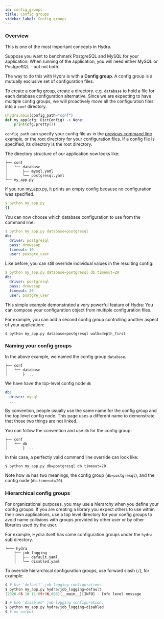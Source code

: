 ```yaml
---
id: config_groups
title: Config groups
sidebar_label: Config groups
---
```

### Overview
This is one of the most important concepts in Hydra.

Suppose you want to benchmark PostgreSQL and MySQL for your application.
When running of the application, you will need either MySQL or PostgreSQL - but not both.

The way to do this with Hydra is with a **Config group**.
A config group is a mutually exclusive set of configuration files.

To create a config group, create a directory. e.g. `database` to hold a file for each database configuration alternative. 
Since we are expecting to have multiple config groups, we will proactively move all the configuration files 
into a `conf` directory.

```python title="Python file: my_app.py"
@hydra.main(config_path="conf")
def my_app(cfg: DictConfig) -> None:
    print(cfg.pretty())
```


`config_path` can specify your config file as in the [previous command line example](./1_simple_cli_app.md), or the root directory for your configuration files.
If a config file is specified, its directory is the root directory.

The directory structure of our application now looks like:
```text title="Directory structure"
├── conf
│   └── database
│       ├── mysql.yaml
│       └── postgresql.yaml
└── my_app.py
```

If you run my_app.py, it prints an empty config because no configuration was specified.
```yaml
$ python my_app.py
{}
```

You can now choose which database configuration to use from the command line:
```yaml
$ python my_app.py database=postgresql
db:
  driver: postgresql
  pass: drowssap
  timeout: 10
  user: postgre_user
```

Like before, you can still override individual values in the resulting config:
```yaml
$ python my_app.py database=postgresql db.timeout=20
db:
  driver: postgresql
  pass: drowssap
  timeout: 20
  user: postgre_user
```

This simple example demonstrated a very powerful feature of Hydra:
You can compose your configuration object from multiple configuration files.

For example, you can add a second config group controlling another aspect of your application:
```
$ python my_app.py database=postgresql walk=depth_first
```

### Naming your config groups
In the above example, we named the config group `database`.
```text title="Directory structure" {2}
├── conf
│   └── database
│       ├ ...
```

We have have the top-level config node `db`
```yaml title="Config file: config.yaml" {1}
db:
  driver: mysql
  ...
```
By convention, people usually use the same name for the config group and the top level config node. 
This page uses a different name to demonstrate that those two things are not linked.

You can follow the convention and use `db` for the config group:
```text title="Directory structure" {2}
├── conf
│   └── db
│       ├ ...
```

In this case, a perfectly valid command line override can look like:
```
$ python my_app.py db=postgresql db.timeout=20
```

Note how `db` has two meanings, the config group (`db=postgresql`), and the config node (`db.timeout=20`).

### Hierarchical config groups
For organizational purposes, you may use a hierarchy when you define your config groups.
If you are creating a library you expect others to use within their own applications, use a top level
directory for your config groups to avoid name collisions with groups provided by other user or by other libraries used by the user.

For example, Hydra itself has some configuration groups under the `hydra` sub directory.
``` text title="Directory structure"
└─── hydra
    ├── job_logging
    │   ├── default.yaml
    │   └── disabled.yaml
```

To override hierarchical configuration groups, use forward slash (`/`), for example:
```python
$ # Use 'default' job logging configuration:
$ python my_app.py hydra/job_logging=default
[2020-05-10 11:09:06,608][__main__][INFO] - Info level message

$ # Use 'disabled' job logging configuration:
$ python my_app.py hydra/job_logging=disabled
$ # no output
```
